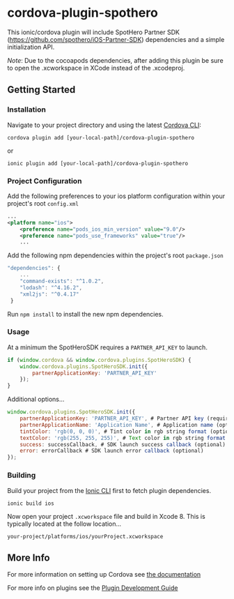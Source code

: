 # cordova-plugin-spothero
This ionic/cordova plugin will include SpotHero Partner SDK (https://github.com/spothero/iOS-Partner-SDK) dependencies and a simple initialization API.

*Note*: Due to the cocoapods dependencies, after adding this plugin be sure to open the .xcworkspace in XCode instead of the .xcodeproj.

## Getting Started

### Installation
Navigate to your project directory and using the latest [Cordova CLI](http://cordova.apache.org/):
```
cordova plugin add [your-local-path]/cordova-plugin-spothero
```

or

```
ionic plugin add [your-local-path]/cordova-plugin-spothero
```

### Project Configuration

Add the following preferences to your ios platform configuration within your project's root `config.xml`
```xml
...
<platform name="ios">
    <preference name="pods_ios_min_version" value="9.0"/>
    <preference name="pods_use_frameworks" value="true"/>
    ...
```

Add the following npm dependencies within the project's root `package.json`
```js
"dependencies": {
    ...
    "command-exists": "^1.0.2",
    "lodash": "^4.16.2",
    "xml2js": "^0.4.17"
 }
```

Run `npm install` to install the new npm dependencies.

### Usage

At a minimum the SpotHeroSDK requires a `PARTNER_API_KEY` to launch.
```js
if (window.cordova && window.cordova.plugins.SpotHeroSDK) {
    window.cordova.plugins.SpotHeroSDK.init({
        partnerApplicationKey: 'PARTNER_API_KEY'
    });
}
```

Additional options...
```js
window.cordova.plugins.SpotHeroSDK.init({
    partnerApplicationKey: 'PARTNER_API_KEY', # Partner API key (required)
    partnerApplicationName: 'Application Name', # Application name (optional)
    tintColor: 'rgb(0, 0, 0)', # Tint color in rgb string format (optional)
    textColor: 'rgb(255, 255, 255)', # Text color in rgb string format (optional)
    success: successCallback, # SDK launch success callback (optional)
    error: errorCallback # SDK launch error callback (optional)
});
```

### Building

Build your project from the [Ionic CLI](http://ionicframework.com/getting-started/) first to fetch plugin dependencies.
```
ionic build ios
```

Now open your project `.xcworkspace` file and build in Xcode 8.  This is typically located at the follow location...
```
your-project/platforms/ios/yourProject.xcworkspace
```

## More Info

For more information on setting up Cordova see [the documentation](http://cordova.apache.org/docs/en/latest/guide/cli/index.html)

For more info on plugins see the [Plugin Development Guide](http://cordova.apache.org/docs/en/latest/guide/hybrid/plugins/index.html)
